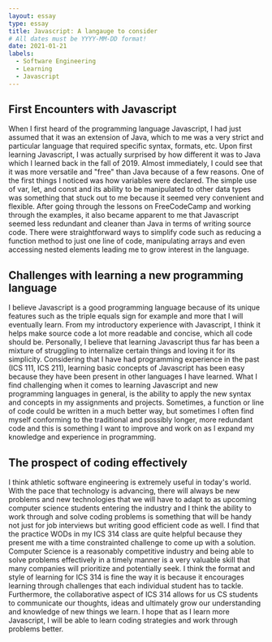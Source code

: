 ```yaml
---
layout: essay
type: essay
title: Javascript: A langauge to consider
# All dates must be YYYY-MM-DD format!
date: 2021-01-21
labels:
  - Software Engineering
  - Learning
  - Javascript
---
```


## First Encounters with Javascript
When I first heard of the programming language Javascript, I had just assumed that it was an extension of Java, which to me was a very strict and particular language that required specific syntax, formats, etc. Upon first learning Javascript, I was actually surprised by how different it was to Java which I learned back in the fall of 2019. Almost immediately, I could see that it was more versatile and "free" than Java because of a few reasons. One of the first things I noticed was how variables were declared. The simple use of var, let, and const and its ability to be manipulated to other data types was something that stuck out to me because it seemed very convenient and flexible. After going through the lessons on FreeCodeCamp and working through the examples, it also became apparent to me that Javascript seemed less redundant and cleaner than Java in terms of writing source code. There were straightforward ways to simplify code such as reducing a function method to just one line of code, manipulating arrays and even accessing nested elements leading me to grow interest in the language.

## Challenges with learning a new programming language
I believe Javascript is a good programming language because of its unique features such as the triple equals sign for example and more that I will eventually learn. From my introductory experience with Javascript, I think it helps make source code a lot more readable and concise, which all code should be. Personally, I believe that learning Javascript thus far has been a mixture of struggling to internalize certain things and loving it for its simplicity. Considering that I have had programming experience in the past (ICS 111, ICS 211), learning basic concepts of Javascript has been easy because they have been present in other languages I have learned. What I find challenging when it comes to learning Javascript and new programming languages in general, is the ability to apply the new syntax and concepts in my assignments and projects. Sometimes, a function or line of code could be written in a much better way, but sometimes I often find myself conforming to the traditional and possibly longer, more redundant code and this is something I want to improve and work on as I expand my knowledge and experience in programming.

## The prospect of coding effectively
I think athletic software engineering is extremely useful in today's world. With the pace that technology is advancing, there will always be new problems and new technologies that we will have to adapt to as upcoming computer science students entering the industry and I think the ability to work through and solve coding problems is something that will be handy not just for job interviews but writing good efficient code as well. I find that the practice WODs in my ICS 314 class are quite helpful because they present me with a time constrainted challenge to come up with a solution. Computer Science is a reasonably competitive industry and being able to solve problems effectively in a timely manner is a very valuable skill that many companies will prioritize and potentially seek. I think the format and style of learning for ICS 314 is fine the way it is because it encourages learning through challenges that each individual student has to tackle. Furthermore, the collaborative aspect of ICS 314 allows for us CS students to communicate our thoughts, ideas and ultimately grow our understanding and knowledge of new things we learn. I hope that as I learn more Javascript, I will be able to learn coding strategies and work through problems better.

